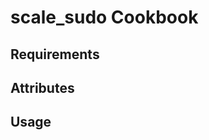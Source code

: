 scale_sudo Cookbook
===================

Requirements
------------

Attributes
----------

Usage
-----

